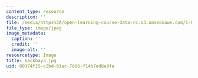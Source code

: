 ```yaml
---
content_type: resource
description: ''
file: /media/https%3A/open-learning-course-data-rc.s3.amazonaws.com/1-012-introduction-to-civil-engineering-design-spring-2002/80374f15c2bd91ac7666f14b7ed8a9fa_backbay3.jpg
file_type: image/jpeg
image_metadata:
  caption: ''
  credit: ''
  image-alt: ''
resourcetype: Image
title: backbay3.jpg
uid: 80374f15-c2bd-91ac-7666-f14b7ed8a9fa
---
```

